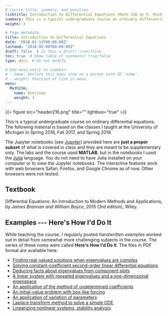 ```yaml
---
# Course title, summary, and position.
linktitle: Introduction to Differential Equations (Math 216 at U. Michigan)
summary: This is a typical undergraduate course on ordinary differential equations. The material is based on the classes I taught at the University of Michigan in Spring 2016, Fall 2017, and Spring 2018. You may find interactive lecture notes (Jupyter notebooks) as well as some separate handwritten material from the series of examples titled "Here’s How I’d Do It".
weight: 3

# Page metadata.
title: Introduction to Differential Equations
date: "2018-01-13T00:00:00Z"
lastmod: "2018-05-09T00:00:00Z"
draft: false  # Is this a draft? true/false
toc: true  # Show table of contents? true/false
type: docs  # Do not modify.

# Add menu entry to sidebar.
# - name: Declare this menu item as a parent with ID `name`.
# - weight: Position of link in menu.
menu:
  Math216:
    name: Overview
    weight: 1
---
```

{{< figure src="header216.png" title="" lightbox="true" >}}

This is a typical undergraduate course on ordinary differential equations. The following material is based on the classes I taught at the University of Michigan in Spring 2016, Fall 2017, and Spring 2018.

The Jupyter notebooks (see <a href="http://www.jupyter.org" target="_blank">Jupyter</a>) provided here are **just a proper subset** of what is covered in class and they are meant to be supplementary only.
The labs and the course used __MATLAB__, but in the notebooks I used the <a href="http://www.julialang.org" target="_blank">Julia</a> language. You do not need to have Julia installed on your computer or to view the Jupyter notebooks. The interactive features work with web browsers Safari, Firefox, and Google Chrome as of now. Other browsers were not tested.

## Textbook

Differential Equations: An Introduction to Modern Methods and Applications, by _James Brannan and William Boyce_, 2015 (3rd edition), Wiley.

## Examples --- Here's How I'd Do It
While teaching the course, I regularly posted _handwritten examples_ worked out in detail from somewhat more challenging subjects in the course. The series of these notes were called **Here's How I'd Do It**. The files in PDF format are available here:

* [Finding real-valued solutions when eigenvalues are complex](https://www.dropbox.com/s/ybj9x6c4k4b8767/HowIdoIt_ComplexEigenvalues.pdf?dl=0)
* [Solving constant-coefficient second-order linear differential equations](https://www.dropbox.com/s/5a7h18x7vvic8dc/HowIdoIt_SolvingConstantCoefficitent2ndOrderODE.pdf?dl=0)
* [Deducing facts about eigenvalues from component plots](https://www.dropbox.com/s/jpp8q1uua94awha/HowIdoIt_ComponentPlotsToEigenvalues.pdf?dl=0)
* [A linear system with repeated eigenvalues and a one-dimensional eigenspace](https://www.dropbox.com/s/2dgnhn03tjn65rd/HowIdoIt_RepeatedEigenvalues_OneEigenvector.pdf?dl=0)
* [An application of the method of undetermined coefficients](https://www.dropbox.com/s/wepycd50fhwqz0s/HowIdoIt_InterestingMOUC.pdf?dl=0)
* [An initial-value problem with box-like forcing](https://www.dropbox.com/s/exl0rpj8zrf8rcg/HowIdoIt_IVPwithBoxForceEdit.pdf?dl=0)
* [An application of variation of parameters](https://www.dropbox.com/s/geaiifinrz5ego6/HowIdoIt_VariatonOfParameters.pdf?dl=0)
* [Laplace transform method to solve a simple ODE](https://www.dropbox.com/s/e7qj0ytk2z8pkg0/HowIdoIt_LaplaceTransformSimpleODE.pdf?dl=0)
* [Linearizing nonlinear systems, stability analysis](https://www.dropbox.com/s/yiasrfggdo3r126/HowIdoIt_LinearizingNonlinearSystems.pdf?dl=0)
